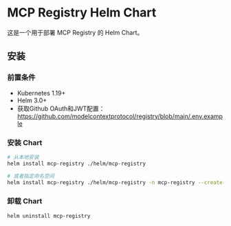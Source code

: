 # MCP Registry Helm Chart

这是一个用于部署 MCP Registry 的 Helm Chart。

## 安装

### 前置条件

- Kubernetes 1.19+
- Helm 3.0+
- 获取Github OAuth和JWT配置：https://github.com/modelcontextprotocol/registry/blob/main/.env.example
### 安装 Chart

```bash
# 从本地安装
helm install mcp-registry ./helm/mcp-registry

# 或者指定命名空间
helm install mcp-registry ./helm/mcp-registry -n mcp-registry --create-namespace
```

### 卸载 Chart

```bash
helm uninstall mcp-registry
```
